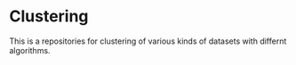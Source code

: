 # Clustering
This is a repositories for clustering of various kinds of datasets with differnt algorithms.
